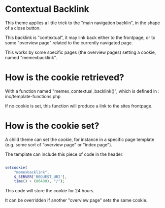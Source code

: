 # Contextual Backlink

This theme applies a little trick to the "main navigation backlin", in the shape of a close button.

This backlink is "contextual", it may link back either to the frontpage, or to some "overview page" related to the currently navigated page.

This works by some specific pages (the overview pages) setting a cookie, named "memexbacklink".

# How is the cookie retrieved?

With a function named "memex_contextual_backlink()", which is defined in : inc/template-functions.php

If no cookie is set, this function will produce a link to the sites frontpage.

# How is the cookie set?

A child theme can set the cookie, for instance in a specific page template (e.g. some sort of "overview page" or "index page").

The template can include this piece of code in the header: 

```php

setcookie(
	"memexbacklink", 
	$_SERVER['REQUEST_URI'], 
	time() + (86400), "/"); 

```

This code will store the cookie for 24 hours.

It can be overridden if another "overview page" sets the same cookie.

